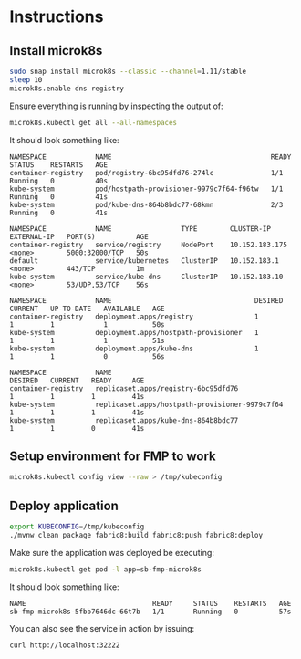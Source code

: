 # Instructions

## Install microk8s

```bash
sudo snap install microk8s --classic --channel=1.11/stable
sleep 10
microk8s.enable dns registry
```

Ensure everything is running by inspecting the output of:

```bash
microk8s.kubectl get all --all-namespaces
```

It should look something like:

```
NAMESPACE            NAME                                       READY     STATUS    RESTARTS   AGE
container-registry   pod/registry-6bc95dfd76-274lc              1/1       Running   0          40s
kube-system          pod/hostpath-provisioner-9979c7f64-f96tw   1/1       Running   0          41s
kube-system          pod/kube-dns-864b8bdc77-68kmn              2/3       Running   0          41s

NAMESPACE            NAME                 TYPE        CLUSTER-IP       EXTERNAL-IP   PORT(S)          AGE
container-registry   service/registry     NodePort    10.152.183.175   <none>        5000:32000/TCP   50s
default              service/kubernetes   ClusterIP   10.152.183.1     <none>        443/TCP          1m
kube-system          service/kube-dns     ClusterIP   10.152.183.10    <none>        53/UDP,53/TCP    56s

NAMESPACE            NAME                                   DESIRED   CURRENT   UP-TO-DATE   AVAILABLE   AGE
container-registry   deployment.apps/registry               1         1         1            1           50s
kube-system          deployment.apps/hostpath-provisioner   1         1         1            1           51s
kube-system          deployment.apps/kube-dns               1         1         1            0           56s

NAMESPACE            NAME                                             DESIRED   CURRENT   READY     AGE
container-registry   replicaset.apps/registry-6bc95dfd76              1         1         1         41s
kube-system          replicaset.apps/hostpath-provisioner-9979c7f64   1         1         1         41s
kube-system          replicaset.apps/kube-dns-864b8bdc77              1         1         0         41s
```

## Setup environment for FMP to work

```bash
microk8s.kubectl config view --raw > /tmp/kubeconfig
```

## Deploy application

```bash
export KUBECONFIG=/tmp/kubeconfig
./mvnw clean package fabric8:build fabric8:push fabric8:deploy 
```

Make sure the application was deployed be executing:

```bash
microk8s.kubectl get pod -l app=sb-fmp-microk8s
```

It should look something like:

```
NAME                               READY     STATUS    RESTARTS   AGE
sb-fmp-microk8s-5fbb7646dc-66t7b   1/1       Running   0          57s
```

You can also see the service in action by issuing:

```bash
curl http://localhost:32222
```



